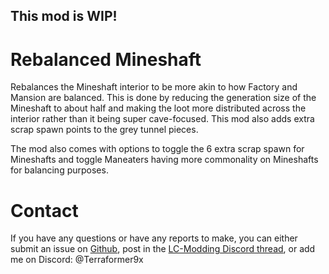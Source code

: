 ## This mod is WIP!

# Rebalanced Mineshaft
Rebalances the Mineshaft interior to be more akin to how Factory and Mansion are balanced. This is done by reducing the generation size of the Mineshaft to about half and making the loot more distributed across the interior rather than it being super cave-focused. This mod also adds extra scrap spawn points to the grey tunnel pieces.

The mod also comes with options to toggle the 6 extra scrap spawn for Mineshafts and toggle Maneaters having more commonality on Mineshafts for balancing purposes.

# Contact
If you have any questions or have any reports to make, you can either submit an issue on [Github](https://github.com/Terraformer9x/RebalancedMineshaft), post in the [LC-Modding Discord thread](https://discord.com/channels/1168655651455639582/1286974103323938850), or add me on Discord: @Terraformer9x